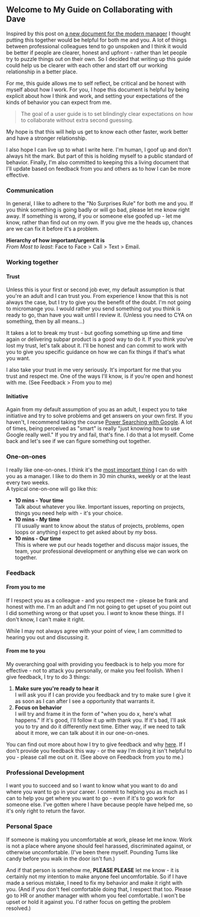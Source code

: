 ## Welcome to My Guide on Collaborating with Dave

Inspired by this post on [a new document for the modern manager](http://firstround.com/review/the-indispensable-document-for-the-modern-manager/)  I thought putting this together would be helpful for both me and you. A lot of things between professional colleagues tend to go unspoken and I think it would be better if people are clearer, honest and upfront - rather than let people try to puzzle things out on their own. So I decided that writing up this guide could help us be clearer with each other and start off our working relationship in a better place. 

For me, this guide allows me to self reflect, be critical and be honest with myself about how I work. For you, I hope this document is helpful by being explicit about how I think and work, and setting your expectations of the kinds of behavior you can expect from me. 

> The goal of a user guide is to set blindingly clear expectations on how to collaborate without extra second guessing.

My hope is that this will help us get to know each other faster, work better and have a stronger relationship.  

I also hope I can live up to what I write here. I'm human, I goof up and don't always hit the mark. But part of this is holding myself to a public standard of behavior. Finally, I'm also committed to keeping this a living document that I'll update based on feedback from you and others as to how I can be more effective.

### Communication
In general, I like to adhere to the "No Surprises Rule" for both me and you. If you think something is going badly or will go bad, please let me know right away. If something is wrong, if you or someone else goofed up - let me know, rather than find out on my own. If you give me the heads up, chances are we can fix it before it's a problem.

**Hierarchy of how important/urgent it is**  
*From Most to least*: Face to Face > Call > Text > Email.

### Working together
#### Trust
Unless this is your first or second job ever, my default assumption is that you're an adult and I can trust you. From experience I know that this is not always the case, but I try to give you the benefit of the doubt. I'm not going to micromange you. I would rather you send something out you think is ready to go, than have you wait until I review it. (Unless you need to CYA on something, then by all means...)

It takes a lot to break my trust - but goofing something up time and time again or delivering subpar product is a good way to do it. If you think you've lost my trust, let's talk about it. I'll be honest and can commit to work with you to give you specific guidance on how we can fix things if that's what you want.

I also take your trust in me very seriously. It's important for me that you trust and respect me. One of the ways I'll know, is if you're open and honest with me. (See Feedback > From you to me) 
#### Initiative 
Again from my default assumption of you as an adult, I expect you to take initiative and try to solve problems and get answers on your own first. If you haven't, I recommend taking the course [Power Searching with Google](http://www.powersearchingwithgoogle.com/). A lot of times, being perceived as "smart" is really "just knowing how to use Google really well." If you try and fail, that's fine. I do that a lot myself. Come back and let's see if we can figure something out together. 

### One-on-ones
I really like one-on-ones. I think it's the [most important thing](https://www.manager-tools.com/.../the-single-most-effective-management-tool-part-1) I can do with you as a manager. I like to do them in 30 min chunks, weekly or at the least every two weeks.  
A typical one-on-one will go like this: 
* **10 mins - Your time**  
Talk about whatever you like. Important issues, reporting on projects, things you need help with - it's your choice.
* **10 mins - My time**  
I'll usually want to know about the status of projects, problems, open loops or anything I expect to get asked about by *my* boss.
* **10 mins - Our time**  
This is where we put our heads together and discuss major issues, the team, your professional development or anything else we can work on together.

### Feedback
#### From you to me
If I respect you as a colleague - and you respect me - please be frank and honest with me. I'm an adult and I'm not going to get upset of you point out I did something wrong or that upset you. I *want* to know these things. If I don't know, I can't make it right.  

While I may not always agree with your point of view, I am committed to hearing you out and discussing it.  

#### From me to you
My overarching goal with providing you feedback is to help you more for effective - not to attack you personally, or make you feel foolish. When I give feedback, I try to do 3 things: 
1. **Make sure you're ready to hear it**  
I will ask you if I can provide you feedback and try to make sure I give it as soon as I can after I see a opportunity that warrants it.
2. **Focus on behavior**  
I will try and frame it in the form of "when you do x, here's what happens." If it's good, I'll follow it up with thank you. If it's bad, I'll ask you to try and do it differently next time. Either way, if we need to talk about it more, we can talk about it in our one-on-ones.

You can find out more about how I try to give feedback and why [here](https://www.manager-tools.com/2005/07/giving-effective-feedback
). If I don't provide you feedback this way - or the way I'm doing it isn't helpful to you - please call me out on it. (See above on Feedback from you to me.)

### Professional Development
I want you to succeed and so I want to know what you want to do and where you want to go in your career. I commit to helping you as much as I can to help you get where you want to go - even if it's to go work for someone else. I've gotten where I have because people have helped me, so it's only right to return the favor. 

### Personal Space
If someone is making you uncomfortable at work, please let me know. Work is not a place where anyone should feel harassed, discriminated against, or otherwise uncomfortable. (I've been there myself. Pounding Tums like candy before you walk in the door isn't fun.) 

And if that person is somehow me, **PLEASE PLEASE** let me know - it is certainly not my intention to make anyone feel uncomfortable. So if I have made a serious mistake, I need to fix my behavior and make it right with you. (And if you don't feel comfortable doing that, I respect that too. Please go to HR or another manager with whom you feel comfortable. I won't be upset or hold it against you. I'd rather focus on getting the problem resolved.)
